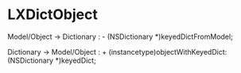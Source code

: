LXDictObject
============
Model/Object -> Dictionary : - (NSDictionary *)keyedDictFromModel;

Dictionary -> Model/Object : + (instancetype)objectWithKeyedDict:(NSDictionary *)keyedDict;
